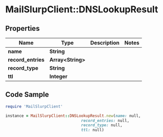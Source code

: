# MailSlurpClient::DNSLookupResult

## Properties

Name | Type | Description | Notes
------------ | ------------- | ------------- | -------------
**name** | **String** |  | 
**record_entries** | **Array&lt;String&gt;** |  | 
**record_type** | **String** |  | 
**ttl** | **Integer** |  | 

## Code Sample

```ruby
require 'MailSlurpClient'

instance = MailSlurpClient::DNSLookupResult.new(name: null,
                                 record_entries: null,
                                 record_type: null,
                                 ttl: null)
```


